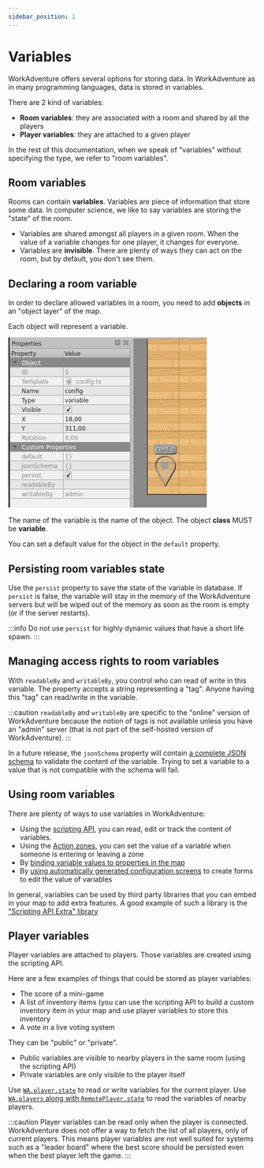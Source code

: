 ```yaml
---
sidebar_position: 1
---
```


# Variables

WorkAdventure offers several options for storing data. In WorkAdventure as in many programming languages, data
is stored in variables.

There are 2 kind of variables:

- **Room variables**: they are associated with a room and shared by all the players
- **Player variables**: they are attached to a given player

In the rest of this documentation, when we speak of "variables" without specifying the type, we refer to "room variables".

## Room variables

Rooms can contain **variables**. Variables are piece of information that store some data. In computer science, we like
to say variables are storing the "state" of the room.

- Variables are shared amongst all players in a given room. When the value of a variable changes for one player, it changes
  for everyone.
- Variables are **invisible**. There are plenty of ways they can act on the room, but by default, you don't see them.

## Declaring a room variable

In order to declare allowed variables in a room, you need to add **objects** in an "object layer" of the map.

Each object will represent a variable.

![Object layer](../images/object_variable.png)

The name of the variable is the name of the object.
The object **class** MUST be **variable**.

You can set a default value for the object in the `default` property.

## Persisting room variables state

Use the `persist` property to save the state of the variable in database. If `persist` is false, the variable will stay
in the memory of the WorkAdventure servers but will be wiped out of the memory as soon as the room is empty (or if the
server restarts).

:::info
Do not use `persist` for highly dynamic values that have a short life spawn.
:::

## Managing access rights to room variables

With `readableBy` and `writableBy`, you control who can read of write in this variable. The property accepts a string
representing a "tag". Anyone having this "tag" can read/write in the variable.

:::caution
`readableBy` and `writableBy` are specific to the "online" version of WorkAdventure because the notion of tags
is not available unless you have an "admin" server (that is not part of the self-hosted version of WorkAdventure).
:::

In a future release, the `jsonSchema` property will contain [a complete JSON schema](https://json-schema.org/) to validate the content of the variable.
Trying to set a variable to a value that is not compatible with the schema will fail.

## Using room variables

There are plenty of ways to use variables in WorkAdventure:

- Using the [scripting API](api-state.md), you can read, edit or track the content of variables.
- Using the [Action zones](/developer/map-scripting/scripting-api-extra/generic-action-zones.md), you can set the value of a variable when someone is entering or leaving a zone
- By [binding variable values to properties in the map](/developer/map-scripting/scripting-api-extra//variable-to-property-binding.md)
- By [using automatically generated configuration screens](/developer/map-scripting/scripting-api-extra//automatic-configuration.md) to create forms to edit the value of variables

In general, variables can be used by third party libraries that you can embed in your map to add extra features.
A good example of such a library is the ["Scripting API Extra" library](/developer/map-scripting/scripting-api-extra//about.md)

## Player variables

Player variables are attached to players. Those variables are created using the scripting API.

Here are a few examples of things that could be stored as player variables:

- The score of a mini-game
- A list of inventory items (you can use the scripting API to build a custom inventory item in your map and use player
  variables to store this inventory
- A vote in a live voting system

They can be "public" or "private".

- Public variables are visible to nearby players in the same room (using the scripting API)
- Private variables are only visible to the player itself

Use [`WA.player.state`](api-player.md#player-specific-variables) to read or write variables for the current player.
Use [`WA.players` along with `RemotePlayer.state`](api-players.md#remote-players-variables) to read the variables of nearby players.

:::caution
Player variables can be read only when the player is connected. WorkAdventure does not offer a way to fetch the list
of all players, only of current players. This means player variables are not well suited for systems such as a "leader board" where the best score
should be persisted even when the best player left the game.
:::
